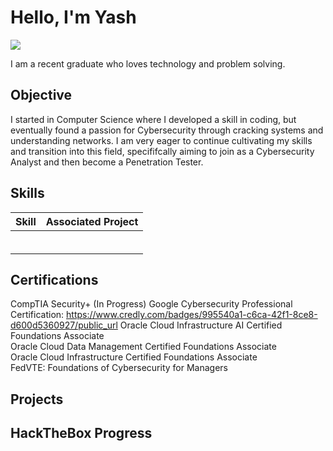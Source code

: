 # Hello, I'm Yash
<a href="https://linkedin.com/in/yashasviasuru"><img src="https://img.shields.io/badge/-LinkedIn-0072b1?&style=for-the-badge&logo=linkedin&logoColor=white" /></a>

I am a recent graduate who loves technology and problem solving.

## Objective

I started in Computer Science where I developed a skill in coding, but eventually found a passion for Cybersecurity through cracking systems and understanding networks. I am very eager to continue cultivating my skills and transition into this field, specififcally aiming to join as a Cybersecurity Analyst and then become a Penetration Tester.

## Skills

| Skill                                         | Associated Project         |
|-----------------------------------------------|----------------------------|
|           | |
|  | |
|         | |
|    | |
|                  | |
| | |



## Certifications
CompTIA Security+ (In Progress)
Google Cybersecurity Professional Certification: https://www.credly.com/badges/995540a1-c6ca-42f1-8ce8-d600d5360927/public_url
Oracle Cloud Infrastructure AI Certified Foundations Associate	
Oracle Cloud Data Management Certified Foundations Associate 	
Oracle Cloud Infrastructure  Certified Foundations Associate 	
FedVTE: Foundations of Cybersecurity for Managers	

## Projects

## HackTheBox Progress
